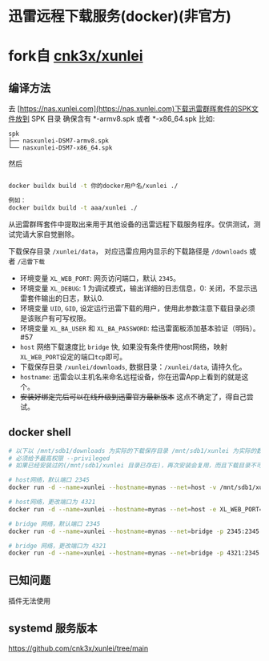 # 迅雷远程下载服务(docker)(非官方)
# fork自 [cnk3x/xunlei](https://github.com/cnk3x/xunlei/tree/docker)
## 编译方法

去 [https://nas.xunlei.com](https://nas.xunlei.com)下载迅雷群晖套件的SPK文件放到 SPK 目录
确保含有 *-armv8.spk 或者 *-x86_64.spk
比如: 
```
spk
├── nasxunlei-DSM7-armv8.spk
└── nasxunlei-DSM7-x86_64.spk
```
然后
```bash

docker buildx build -t 你的docker用户名/xunlei ./

例如：
docker buildx build -t aaa/xunlei ./
```

从迅雷群晖套件中提取出来用于其他设备的迅雷远程下载服务程序。仅供测试，测试完请大家自觉删除。

下载保存目录 `/xunlei/data`， 对应迅雷应用内显示的下载路径是 `/downloads` 或者 `/迅雷下载`

- 环境变量 `XL_WEB_PORT`: 网页访问端口，默认 `2345`。
- 环境变量 `XL_DEBUG`: 1 为调试模式，输出详细的日志信息，0: 关闭，不显示迅雷套件输出的日志，默认0.
- 环境变量 `UID`, `GID`, 设定运行迅雷下载的用户，使用此参数注意下载目录必须是该账户有可写权限。
- 环境变量 `XL_BA_USER` 和 `XL_BA_PASSWORD`: 给迅雷面板添加基本验证（明码）。 #57
- `host` 网络下载速度比 `bridge` 快, 如果没有条件使用host网络，映射`XL_WEB_PORT`设定的端口`tcp`即可。
- 下载保存目录 `/xunlei/downloads`, 数据目录：`/xunlei/data`, 请持久化。
- `hostname`: 迅雷会以主机名来命名远程设备，你在迅雷App上看到的就是这个。
- ~~安装好绑定完后可以在线升级到迅雷官方最新版本~~ 这点不确定了，得自己尝试。

## docker shell

```bash
# 以下以 /mnt/sdb1/downloads 为实际的下载保存目录 /mnt/sdb1/xunlei 为实际的数据保存目录 为例 根据实际情况更改
# 必须给予最高权限 --privileged
# 如果已经安装过的(/mnt/sdb1/xunlei 目录已存在)，再次安装会复用，而且下载目录不可更改，如果要更改下载目录，请把这个目录删掉重新绑定。

# host网络，默认端口 2345
docker run -d --name=xunlei --hostname=mynas --net=host -v /mnt/sdb1/xunlei:/xunlei/data -v /mnt/sdb1/downloads:/xunlei/downloads --restart=unless-stopped --privileged wowaqly/xunlei:latest

# host网络，更改端口为 4321
docker run -d --name=xunlei --hostname=mynas --net=host -e XL_WEB_PORT=4321 -v /mnt/sdb1/xunlei:/xunlei/data -v /mnt/sdb1/downloads:/xunlei/downloads --restart=unless-stopped --privileged wowaqly/xunlei:latest

# bridge 网络，默认端口 2345
docker run -d --name=xunlei --hostname=mynas --net=bridge -p 2345:2345 -v /mnt/sdb1/xunlei:/xunlei/data -v /mnt/sdb1/downloads:/xunlei/downloads --restart=unless-stopped --privileged wowaqly/xunlei:latest

# bridge 网络，更改端口为 4321
docker run -d --name=xunlei --hostname=mynas --net=bridge -p 4321:2345 -v /mnt/sdb1/xunlei:/xunlei/data -v /mnt/sdb1/downloads:/xunlei/downloads --restart=unless-stopped --privileged wowaqly/xunlei:latest
```


## 已知问题

插件无法使用

## systemd 服务版本

<https://github.com/cnk3x/xunlei/tree/main>
